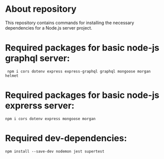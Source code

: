 # About repository

This repository contains commands for installing the necessary dependencies for a Node.js server project.

# Required packages for basic node-js graphql server:

```
 npm i cors dotenv express express-graphql graphql mongoose morgan helmet
 ```

# Required packages for basic node-js exprerss server:

```
npm i cors dotenv express mongoose morgan
```

# Required dev-dependencies:

```
npm install --save-dev nodemon jest supertest
```
